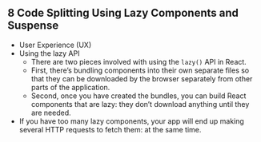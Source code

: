 ## 8 Code Splitting Using Lazy Components and Suspense
- User Experience (UX)
- Using the lazy API
	- There are two pieces involved with using the `lazy()` API in React.
	- First, there’s bundling components into their own separate files so that they can be downloaded by the browser separately from other parts of the application. 
	- Second, once you have created the bundles, you can build React components that are lazy: they don’t download anything until they are needed.
-  If you have too many lazy components, your app will end up making several HTTP requests to fetch them: at the same time.